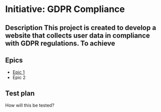 # Initiative: GDPR Compliance
## Description This project is created to develop a website that collects user data in compliance with GDPR regulations. To achieve 
## Epics
* [Epic 1](../../templates/theme/initiatives/epics/epic_template.md)
* Epic 2
## Test plan
How will this be tested?
